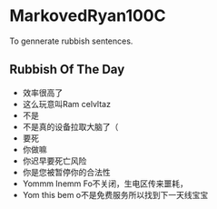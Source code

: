 # MarkovedRyan100C
To gennerate rubbish sentences.
## Rubbish Of The Day
- 效率很高了
- 这么玩意叫Ram celvltaz
- 不是
- 不是真的设备拉取大脑了（
- 要死
- 你做嘛
- 你迟早要死亡风险
- 你是您被暂停你的合法性
- Yommm Inemm Fo不关闭，生电区传来噩耗，
- Yom this bem o不是免费服务所以找到下一天线宝宝
